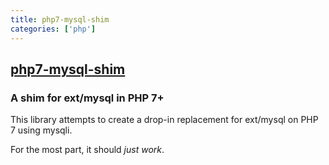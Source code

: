 ```yaml
---
title: php7-mysql-shim
categories: ['php']
---
```

## [php7-mysql-shim](https://github.com/dshafik/php7-mysql-shim)

### A shim for ext/mysql in PHP 7+


This library attempts to create a drop-in replacement for ext/mysql on PHP 7 using mysqli.

For the most part, it should _just work_.
